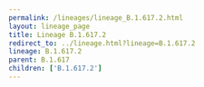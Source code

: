 ```yaml
---
permalink: /lineages/lineage_B.1.617.2.html
layout: lineage_page
title: Lineage B.1.617.2
redirect_to: ../lineage.html?lineage=B.1.617.2
lineage: B.1.617.2
parent: B.1.617
children: ['B.1.617.2']
---
```

